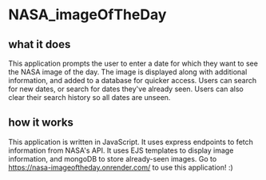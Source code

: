 # NASA_imageOfTheDay
## what it does
This application prompts the user to enter a date for which they want to see the NASA image of the day. The image is displayed along with additional information, and added to a database for quicker access. Users can search for new dates, or search for dates they've already seen. Users can also clear their search history so all dates are unseen.
## how it works
This application is written in JavaScript. It uses express endpoints to fetch information from NASA's API. It uses EJS templates to display image information, and mongoDB to store already-seen images.
Go to https://nasa-imageoftheday.onrender.com/ to use this application! :)
